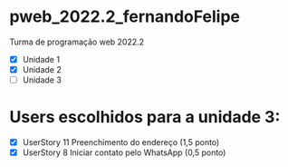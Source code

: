 # pweb_2022.2_fernandoFelipe

Turma de programação web 2022.2  
- [x] Unidade 1  
- [x] Unidade 2  
- [ ] Unidade 3  

# Users escolhidos para a unidade 3:

- [x] UserStory 11 Preenchimento do endereço (1,5 ponto)
- [x] UserStory 8 Iniciar contato pelo WhatsApp (0,5 ponto)
